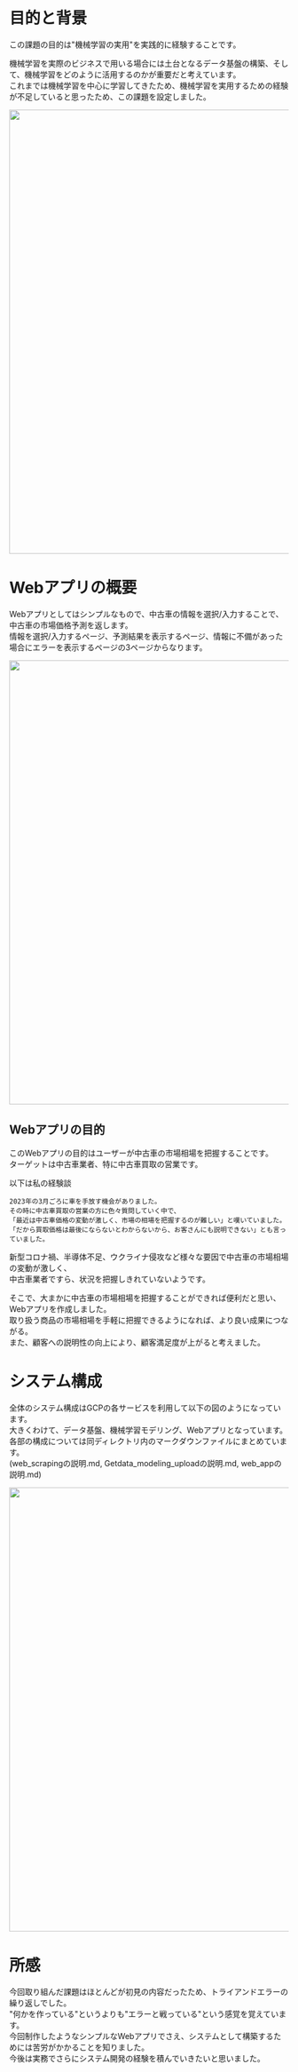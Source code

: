 # 目的と背景
この課題の目的は"機械学習の実用"を実践的に経験することです。

機械学習を実際のビジネスで用いる場合には土台となるデータ基盤の構築、そして、機械学習をどのように活用するのかが重要だと考えています。\
これまでは機械学習を中心に学習してきたため、機械学習を実用するための経験が不足していると思ったため、この課題を設定しました。

<image src="https://github.com/Yusuke-Hi/self-learning/assets/131725916/8856523d-61ae-41e2-b7bc-f134c757df85" width=800>

# Webアプリの概要
Webアプリとしてはシンプルなもので、中古車の情報を選択/入力することで、中古車の市場価格予測を返します。\
情報を選択/入力するページ、予測結果を表示するページ、情報に不備があった場合にエラーを表示するページの3ページからなります。


<image src="https://github.com/Yusuke-Hi/self-learning/assets/131725916/e555370a-76b2-420a-86cd-74416b7e4ec0)" width=800>

## Webアプリの目的
このWebアプリの目的はユーザーが中古車の市場相場を把握することです。\
ターゲットは中古車業者、特に中古車買取の営業です。

以下は私の経験談

    2023年の3月ごろに車を手放す機会がありました。
    その時に中古車買取の営業の方に色々質問していく中で、
    「最近は中古車価格の変動が激しく、市場の相場を把握するのが難しい」と嘆いていました。
    「だから買取価格は最後にならないとわからないから、お客さんにも説明できない」とも言っていました。

新型コロナ禍、半導体不足、ウクライナ侵攻など様々な要因で中古車の市場相場の変動が激しく、\
中古車業者ですら、状況を把握しきれていないようです。

そこで、大まかに中古車の市場相場を把握することができれば便利だと思い、Webアプリを作成しました。\
取り扱う商品の市場相場を手軽に把握できるようになれば、より良い成果につながる。\
また、顧客への説明性の向上により、顧客満足度が上がると考えました。

# システム構成
全体のシステム構成はGCPの各サービスを利用して以下の図のようになっています。\
大きくわけて、データ基盤、機械学習モデリング、Webアプリとなっています。\
各部の構成については同ディレクトリ内のマークダウンファイルにまとめています。\
(web_scrapingの説明.md, Getdata_modeling_uploadの説明.md, web_appの説明.md)

<image src="https://github.com/Yusuke-Hi/self-learning/assets/131725916/6a4c19be-0d07-4f9d-92e4-8e2ab29a7e52" width=800>

# 所感
今回取り組んだ課題はほとんどが初見の内容だったため、トライアンドエラーの繰り返しでした。\
"何かを作っている"というよりも"エラーと戦っている"という感覚を覚えています。\
今回制作したようなシンプルなWebアプリでさえ、システムとして構築するためには苦労がかかることを知りました。\
今後は実務でさらにシステム開発の経験を積んでいきたいと思いました。

